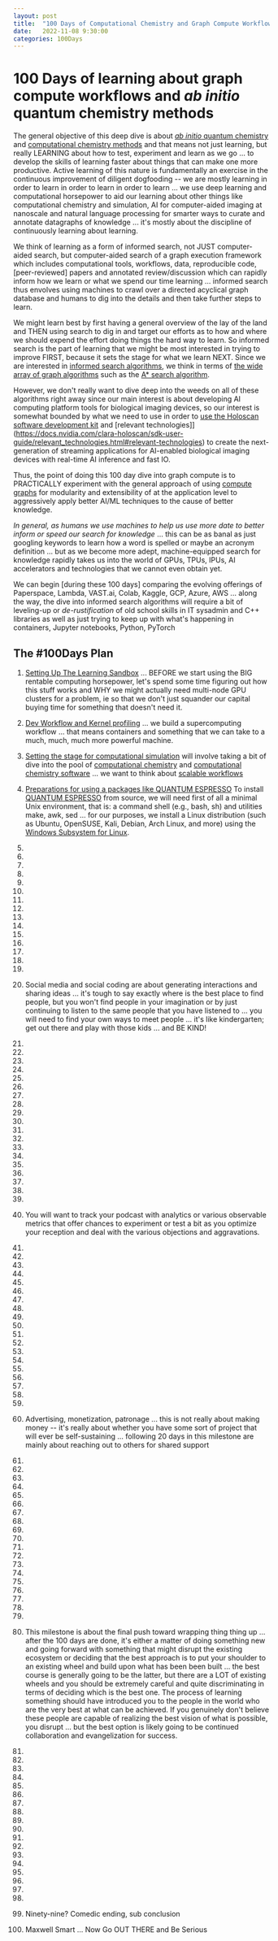 ```yaml
---
layout: post
title:  "100 Days of Computational Chemistry and Graph Compute Workflows"
date:   2022-11-08 9:30:00
categories: 100Days
---
```



# 100 Days of learning about graph compute workflows and *ab initio* quantum chemistry methods

The general objective of this deep dive is about [*ab initio* quantum chemistry](https://en.wikipedia.org/wiki/Ab_initio_quantum_chemistry_methods) and [computational chemistry methods](https://en.wikipedia.org/wiki/Computational_chemistry) and that means not just learning, but really LEARNING about how to test, experiment and learn as we go ... to develop the skills of learning faster about things that can make one more productive. Active learning of this nature is fundamentally an exercise in the continuous improvement of diligent dogfooding -- we are mostly learning in order to learn in order to learn in order to learn ...  we use deep learning and computational horsepower to aid our learning about other things like computational chemistry and simulation, AI for computer-aided imaging at nanoscale and natural language processing for smarter ways to curate and annotate datagraphs of knowledge ... it's mostly about the discipline of continuously learning about learning.

We think of learning as a form of informed search, not JUST computer-aided search, but computer-aided search of a graph execution framework which includes computational tools, workflows, data, reproducible code, [peer-reviewed] papers and annotated review/discussion which can rapidly inform how we learn or what we spend our time learning ... informed search thus envolves using machines to crawl over a directed acyclical graph database and humans to dig into the details and then take further steps to learn.   

We might learn best by first having a general overview of the lay of the land and THEN using search to dig in and target our efforts as to how and where we should expend the effort doing things the hard way to learn. So informed search is the part of learning that we might be most interested in trying to improve FIRST, because it sets the stage for what we learn NEXT. Since we are interested in [informed search algorithms](https://en.wikipedia.org/wiki/Search_algorithm#Informed_search), we think in terms of [the wide array of graph algorithms](https://en.wikipedia.org/wiki/Category:Graph_algorithms) such as the [A* search algorithm](https://en.wikipedia.org/wiki/A*_search_algorithm). 

However, we don't really want to dive deep into the weeds on all of these algorithms right away since our main interest is about developing AI computing platform tools for biological imaging devices, so our interest is somewhat bounded by what we need to use in order to [use the Holoscan software development kit](https://docs.nvidia.com/clara-holoscan/sdk-user-guide/clara_holoscan_devguide.html) and [relevant technologies]](https://docs.nvidia.com/clara-holoscan/sdk-user-guide/relevant_technologies.html#relevant-technologies) to create the next-generation of streaming applications for AI-enabled biological imaging devices with real-time AI inference and fast IO.

Thus, the point of doing this 100 day dive into graph compute is to PRACTICALLY experiment with the general approach of using [compute graphs](https://docs.nvidia.com/clara-holoscan/sdk-user-guide/gxf/index.html) for modularity and extensibility of at the application level to aggressively apply better AI/ML techniques to the cause of better knowledge.

*In general, as humans we use machines to help us use more date to better inform or speed our search for knowledge* ... this can be as banal as just googling keywords to learn how a word is spelled or maybe an acronym definition  ... but as we become more adept, machine-equipped search for knowledge rapidly takes us into the world of GPUs, TPUs, IPUs, AI accelerators and technologies that we cannot even obtain yet.  

We can begin [during these 100 days] comparing the evolving offerings of Paperspace, Lambda, VAST.ai, Colab, Kaggle, GCP, Azure, AWS ... along the way, the dive into informed search algorithms will require a bit of leveling-up or *de-rustification* of old school skills in IT sysadmin and C++ libraries as well as just trying to keep up with what's happening in containers, Jupyter notebooks, Python, PyTorch


## The #100Days Plan 

1)  [Setting Up The Learning Sandbox](https://brunoscience.github.io/100days/2022/10/27/Day-1.html) ... BEFORE we start using the BIG rentable computing horsepower, let's spend some time figuring out how this stuff works and WHY we might actually need multi-node GPU clusters for a problem, ie so that we don't just squander our capital buying time for something that doesn't need it.

2) [Dev Workflow and Kernel profiling](https://brunoscience.github.io/100days/2022/10/28/Day-2.html) ... we build a supercomputing workflow ... that means containers and something that we can take to a much, much, much more powerful machine. 

3) [Setting the stage for computational simulation](https://brunoscience.github.io/100days/2022/10/28/Day-3.html) will involve taking a bit of dive into the pool of [computational chemistry](https://en.wikipedia.org/wiki/Computational_chemistry) and [computational chemistry software](https://en.wikipedia.org/wiki/List_of_quantum_chemistry_and_solid-state_physics_software) ... we want to think about [scalable workflows](https://www.nature.com/articles/s41597-020-00638-4)

4) [Preparations for using a packages like QUANTUM ESPRESSO](https://brunoscience.github.io/100days/2022/10/28/Day-4.html) To install [QUANTUM ESPRESSO](https://www.quantum-espresso.org/documentation/) from source, we will need first of all a minimal Unix environment, that is: a command shell (e.g., bash, sh) and utilities make, awk, sed ... for our purposes, we install a Linux distribution (such as Ubuntu, OpenSUSE, Kali, Debian, Arch Linux, and more) using the [Windows Subsystem for Linux](https://learn.microsoft.com/en-us/windows/wsl/install). 

5)

6)

7)

8)

9)

10)

11)

12)

13)

14)

15)

16)

17)

18)

19)

20) Social media and social coding are about generating interactions and sharing ideas ... it's tough to say exactly where is the best place to find people, but you won't find people in your imagination or by just continuing to listen to the same people that you have listened to ... you will need to find your own ways to meet people ... it's like kindergarten; get out there and play with those kids ... and BE KIND!

21)

22)

23)

24)

25)

26)

27)

28)

29)

30)

31)

32)

33)

34)

35)

36)

37)

38)

39)

40) You will want to track your podcast with analytics or various observable metrics that offer chances to experiment or test a bit as you optimize your reception and deal with the various objections and aggravations. 

41)

42)

43)

44)

45)

46)

47)

48)

49)

50)

51)

52)

53)

54)

55)

56)

57)

58)

59)

60) Advertising, monetization, patronage ... this is not really about making money -- it's really about whether you have some sort of project that will ever be self-sustaining ... following 20 days in this milestone are mainly about reaching out to others for shared support

61)

62)

63)

64)

65)

66)

67)

68)

69)

70)

71)

72)

73)

74)

75)

76)

77)

78)

79)

80) This milestone is about the final push toward wrapping thing thing up ... after the 100 days are done, it's either a matter of doing something new and going forward with something that might disrupt the existing ecosystem or deciding that the best approach is to put your shoulder to an existing wheel and build upon what has been been built ... the best course is generally going to be the latter, but there are a LOT of existing wheels and you should be extremely careful and quite discriminating in terms of deciding which is the best one. The process of learning something should have introduced you to the people in the world who are the very best at what can be achieved. If you genuinely don't believe these people are capable of realizing the best vision of what is possible, you disrupt ... but the best option is likely going to be continued collaboration and evangelization for success.

81)

82)

83)

84)

85)

86)

87)

88)

89)

90)

91)

92)

93)

94)

95)

96)

97)

98)

99) Ninety-nine? Comedic ending, sub conclusion

100) Maxwell Smart ... Now Go OUT THERE and Be Serious 
